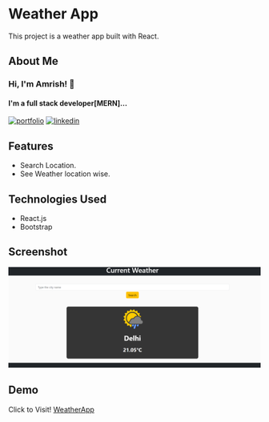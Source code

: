 # Weather App

This project is a weather app built with React.

##  About Me
###  Hi, I'm Amrish! 👋
#### I'm a full stack developer[MERN]...

[![portfolio](https://img.shields.io/badge/my_portfolio-fb923c?style=for-the-badge&logo&logoColor=white)](https://www.amrishpratapsingh.com/)    [![linkedin](https://img.shields.io/badge/linkedin-0A66C2?style=for-the-badge&logo=linkedin&logoColor=white)](https://www.linkedin.com/in/amrishkush/)


## Features

- Search Location.
- See Weather location wise.


## Technologies Used

- React.js
- Bootstrap

## Screenshot

![App Screenshot](screenshot.png)

## Demo
Click to Visit!
[WeatherApp](https://weatherapp.amrishpratapsingh.com)